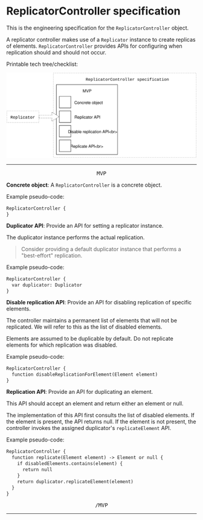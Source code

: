 # ReplicatorController specification

This is the engineering specification for the `ReplicatorController` object.

A replicator controller makes use of a `Replicator` instance to create replicas of elements. `ReplicatorController` provides APIs for configuring when replication should and should not occur.

Printable tech tree/checklist:

![](../_assets/ReplicatorControllerTechTree.svg)

---

<p style="text-align:center"><tt>MVP</tt></p>

**Concrete object**: A `ReplicatorController` is a concrete object.

Example pseudo-code:

    ReplicatorController {
    }

**Duplicator API**: Provide an API for setting a replicator instance.

The duplicator instance performs the actual replication.

> Consider providing a default duplicator instance that performs a "best-effort" replication.

Example pseudo-code:

    ReplicatorController {
      var duplicator: Duplicator
    }

**Disable replication API**: Provide an API for disabling replication of specific elements.

The controller maintains a permanent list of elements that will not be replicated. We will refer to this as the list of disabled elements.

Elements are assumed to be duplicable by default. Do not replicate elements for which replication was disabled.

Example pseudo-code:

    ReplicatorController {
      function disableReplicationForElement(Element element)
    }

**Replication API**: Provide an API for duplicating an element.

This API should accept an element and return either an element or null.

The implementation of this API first consults the list of disabled elements. If the element is present, the API returns null. If the element is not present, the controller invokes the assigned duplicator's `replicateElement` API.

Example pseudo-code:

    ReplicatorController {
      function replicate(Element element) -> Element or null {
        if disabledElements.contains(element) {
          return null
        }
        return duplicator.replicateElement(element)
      }
    }

<p style="text-align:center"><tt>/MVP</tt></p>

---

